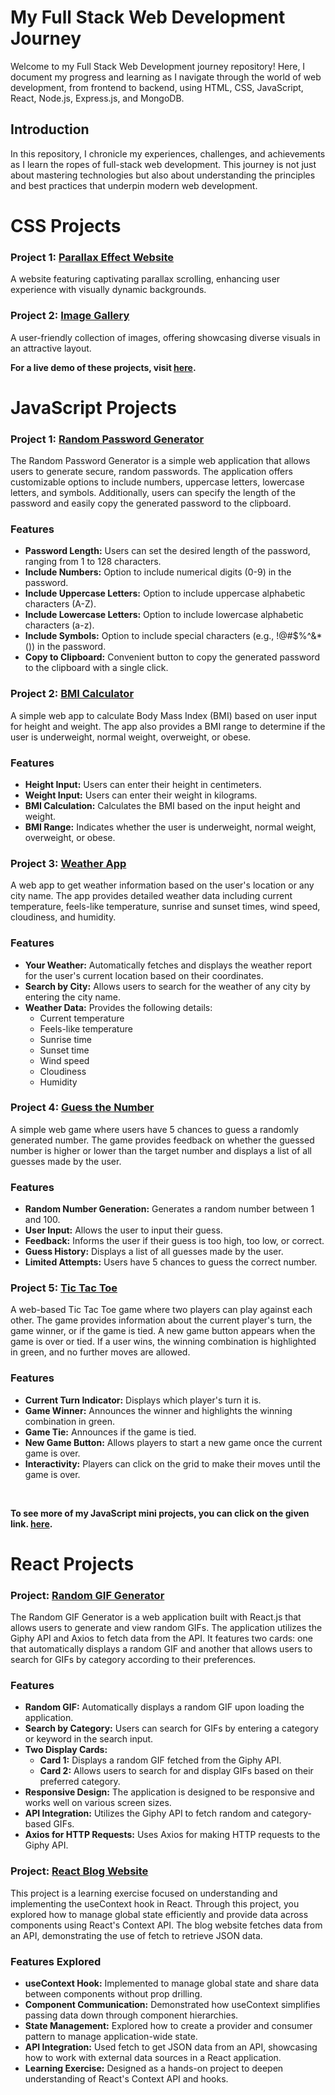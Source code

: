 # My Full Stack Web Development Journey

Welcome to my Full Stack Web Development journey repository! Here, I document my progress and learning as I navigate through the world of web development, from frontend to backend, using HTML, CSS, JavaScript, React, Node.js, Express.js, and MongoDB.

## Introduction

In this repository, I chronicle my experiences, challenges, and achievements as I learn the ropes of full-stack web development. This journey is not just about mastering technologies but also about understanding the principles and best practices that underpin modern web development.

# CSS Projects

### Project 1: [Parallax Effect Website](https://tauqueer-css-projects.netlify.app/1.parallax%20effect/)

A website featuring captivating parallax scrolling, enhancing user experience with visually dynamic backgrounds.

### Project 2: [Image Gallery](https://tauqueer-css-projects.netlify.app/2.image%20gallery/)

A user-friendly collection of images, offering showcasing diverse visuals in an attractive layout.

**For a live demo of these projects, visit [here](https://tauqueer-css-projects.netlify.app/).**


# JavaScript Projects

### Project 1: [Random Password Generator](https://tauqueer-javascript-projects.netlify.app/6.passwordgenerator/)

The Random Password Generator is a simple web application that allows users to generate secure, random passwords. The application offers customizable options to include numbers, uppercase letters, lowercase letters, and symbols. Additionally, users can specify the length of the password and easily copy the generated password to the clipboard.

### Features
- **Password Length:** Users can set the desired length of the password, ranging from 1 to 128 characters.
- **Include Numbers:** Option to include numerical digits (0-9) in the password.
- **Include Uppercase Letters:** Option to include uppercase alphabetic characters (A-Z).
- **Include Lowercase Letters:** Option to include lowercase alphabetic characters (a-z).
- **Include Symbols:** Option to include special characters (e.g., !@#$%^&*()) in the password.
- **Copy to Clipboard:** Convenient button to copy the generated password to the clipboard with a single click.


### Project 2: [BMI Calculator](https://tauqueer-javascript-projects.netlify.app/2.bmicalculator/)

A simple web app to calculate Body Mass Index (BMI) based on user input for height and weight. The app also provides a BMI range to determine if the user is underweight, normal weight, overweight, or obese.

### Features
- **Height Input:** Users can enter their height in centimeters.
- **Weight Input:** Users can enter their weight in kilograms.
- **BMI Calculation:** Calculates the BMI based on the input height and weight.
- **BMI Range:** Indicates whether the user is underweight, normal weight, overweight, or obese.


### Project 3: [Weather App](https://tauqueer-javascript-projects.netlify.app/7.weatherapp/)

A web app to get weather information based on the user's location or any city name. The app provides detailed weather data including current temperature, feels-like temperature, sunrise and sunset times, wind speed, cloudiness, and humidity.

### Features
- **Your Weather:** Automatically fetches and displays the weather report for the user's current location based on their coordinates.
- **Search by City:** Allows users to search for the weather of any city by entering the city name.
- **Weather Data:** Provides the following details:
  - Current temperature
  - Feels-like temperature
  - Sunrise time
  - Sunset time
  - Wind speed
  - Cloudiness
  - Humidity

### Project 4: [Guess the Number](https://tauqueer-javascript-projects.netlify.app/4.guessthenumber/)

A simple web game where users have 5 chances to guess a randomly generated number. The game provides feedback on whether the guessed number is higher or lower than the target number and displays a list of all guesses made by the user.

### Features
- **Random Number Generation:** Generates a random number between 1 and 100.
- **User Input:** Allows the user to input their guess.
- **Feedback:** Informs the user if their guess is too high, too low, or correct.
- **Guess History:** Displays a list of all guesses made by the user.
- **Limited Attempts:** Users have 5 chances to guess the correct number.

### Project 5: [Tic Tac Toe](https://tauqueer-javascript-projects.netlify.app/8.tictactoe/)

A web-based Tic Tac Toe game where two players can play against each other. The game provides information about the current player's turn, the game winner, or if the game is tied. A new game button appears when the game is over or tied. If a user wins, the winning combination is highlighted in green, and no further moves are allowed.

### Features
- **Current Turn Indicator:** Displays which player's turn it is.
- **Game Winner:** Announces the winner and highlights the winning combination in green.
- **Game Tie:** Announces if the game is tied.
- **New Game Button:** Allows players to start a new game once the current game is over.
- **Interactivity:** Players can click on the grid to make their moves until the game is over.
<br>

**To see more of my JavaScript mini projects, you can click on the given link. [here](https://tauqueer-javascript-projects.netlify.app/).**

# React Projects

### Project: [Random GIF Generator](https://tauqueer-random-gif-generator.netlify.app/)

The Random GIF Generator is a web application built with React.js that allows users to generate and view random GIFs. The application utilizes the Giphy API and Axios to fetch data from the API. It features two cards: one that automatically displays a random GIF and another that allows users to search for GIFs by category according to their preferences.

### Features
- **Random GIF:** Automatically displays a random GIF upon loading the application.
- **Search by Category:** Users can search for GIFs by entering a category or keyword in the search input.
- **Two Display Cards:** 
  - **Card 1:** Displays a random GIF fetched from the Giphy API.
  - **Card 2:** Allows users to search for and display GIFs based on their preferred category.
- **Responsive Design:** The application is designed to be responsive and works well on various screen sizes.
- **API Integration:** Utilizes the Giphy API to fetch random and category-based GIFs.
- **Axios for HTTP Requests:** Uses Axios for making HTTP requests to the Giphy API.


### Project: [React Blog Website](https://tauqueer-react-blog.netlify.app/)

This project is a learning exercise focused on understanding and implementing the useContext hook in React. Through this project, you explored how to manage global state efficiently and provide data across components using React's Context API. The blog website fetches data from an API, demonstrating the use of fetch to retrieve JSON data.

### Features Explored
- **useContext Hook:** Implemented to manage global state and share data between components without prop drilling.
- **Component Communication:** Demonstrated how useContext simplifies passing data down through component hierarchies.
- **State Management:** Explored how to create a provider and consumer pattern to manage application-wide state.
- **API Integration:** Used fetch to get JSON data from an API, showcasing how to work with external data sources in a React application.
- **Learning Exercise:** Designed as a hands-on project to deepen understanding of React's Context API and hooks.




